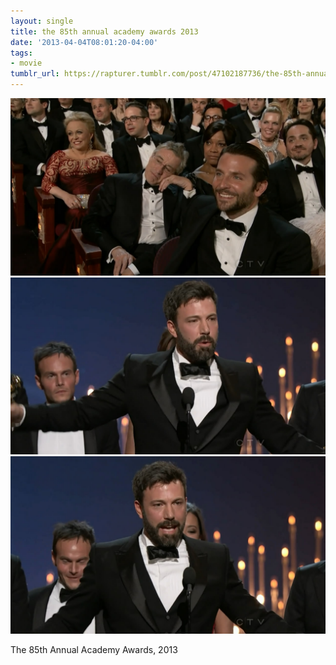 ```yaml
---
layout: single
title: the 85th annual academy awards 2013
date: '2013-04-04T08:01:20-04:00'
tags:
- movie
tumblr_url: https://rapturer.tumblr.com/post/47102187736/the-85th-annual-academy-awards-2013
---
```

 ![](/assets/img/tumblr_mkqc28s2yE1r6af0jo1_1280.jpg)  
 ![](/assets/img/tumblr_mkqc28s2yE1r6af0jo2_1280.jpg)  
 ![](/assets/img/tumblr_mkqc28s2yE1r6af0jo3_1280.jpg)  
  

The 85th Annual Academy Awards, 2013

